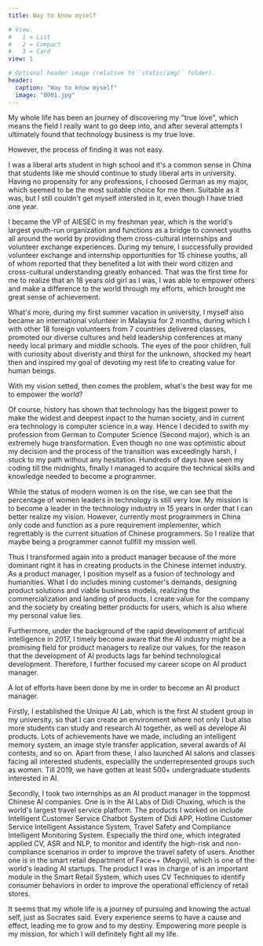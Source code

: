 ```yaml
---
title: Way to know myself

# View.
#   1 = List
#   2 = Compact
#   3 = Card
view: 1

# Optional header image (relative to `static/img/` folder).
header: 
  caption: "Way to know myself"
  image: "0001.jpg"
---
```


My whole life has been an journey of discovering my "true love", which means the field I really want to go deep into, and after several attempts I ultimately found that technology business is my true love.

However, the process of finding it was not easy. 

I was a liberal arts student in high school and it's a common sense in China that students like me should continue to study liberal arts in university. Having no propensity for any professions, I choosed German as my major, which seemed to be the most suitable choice for me then. Suitable as it was, but I still couldn't get myself intersted in it, even though I have tried one year. 

I became the VP of AIESEC in my freshman year, which is the world's largest youth-run organization and functions as a bridge to connect youths all around the world by providing them cross-cultural internships and volunteer exchange experiences. During my tenure, I successfully provided volunteer exchange and internship opportunities for 15 chinese youths, all of whom reported that they benefited a lot with their word citizen and cross-cultural understanding greatly enhanced. That was the first time for me to realize that an 18 years old girl as I was, I was able to empower others and make a difference to the world through my efforts, which brought me great sense of achievement. 

What's more, during my first summer vacation in university, I myself also became an international volunteer in Malaysia for 2 months, during which I with other 18 foreign volunteers from 7 countries delivered classes, promoted our diverse cultures and held leadership conferences at many needy local primary and middle schools. The eyes of the poor children, full with curiosity about diveristy and thirst for the unknown, shocked my heart then and inspired my goal of devoting my rest life to creating value for human beings. 

With my vision setted, then comes the problem, what's the best way for me to empower the world?

Of course, history has shown that technology has the biggest power to make the widest and deepest inpact to the human society, and in current era technology is computer science in a way. Hence I decided to swith my profession from German to Computer Science (Second major), which is an extremely huge transformation. Even though no one was optimistic about my decision and the process of the transition was exceedingly harsh, I stuck to my path without any hesitation. Hundreds of days have seen my coding till the midnights, finally I managed to acquire the technical skills and knowledge needed to become a programmer. 

While the status of modern women is on the rise, we can see that the percentage of women leaders in technology is still very low. My mission is to become a leader in the technology industry in 15 years in order that I can better realize my vision. However, currently most programmers in China only code and function as a pure requirement implementer, which regrettably is the current situation of Chinese programmers. So I realize that maybe being a programmer cannot fullfill my mission well. 

Thus I transformed again into a product manager because of the more dominant right it has in creating products in the Chinese internet industry. As a product manager, I position myself as a fusion of technology and humanities. What I do includes mining customer's demands, designing product solutions and viable business models, realizing the commercialization and landing of products. I create value for the company and the society by creating better products for users, which is also where my personal value lies. 

Furthermore, under the background of the rapid development of artificial intelligence in 2017, I timely become aware that the AI industry might be a promising field for product managers to realize our values, for the reason that the development of AI products lags far behind technological development. Therefore, I further focused my career scope on AI product manager.

A lot of efforts have been done by me in order to become an AI product manager. 

Firstly, I established the Unique AI Lab, which is the first AI student group in my university, so that I can create an environment where not only I but also more students can study and research AI together, as well as develope AI products. Lots of achievements have we made, including an intelligent memory system, an image style transfer application, several awards of AI contests, and so on. Apart from these, I also launched AI salons and classes facing all interested students, especiallly the underrepresented groups such as women. Till 2019, we have gotten at least 500+ undergraduate students interested in AI.

Secondly, I took two internships as an AI product manager in the toppmost Chinese AI companies. One is in the AI Labs of Didi Chuxing, which is the world's largest travel service platform. The products I worked on include Intelligent Customer Service Chatbot System of Didi APP, Hotline Customer Service Intelligent Assistance System, Travel Safety and Compliance Intelligent Monitoring System. Especially the third one, which integrated applied CV, ASR and NLP, to monitor and identify the high-risk and non-compliance scenarios in order to improve the travel safety of users. Another one is in the smart retail department of Face++  (Megvii), which is one of the world's leading AI startups. The product I was in charge of is an important module in the Smart Retail System, which uses CV Techniques to identify consumer behaviors in order to improve the operational efficiency of retail stores. 

It seems that my whole life is a journey of pursuing and knowing the actual self, just as Socrates said. Every experience seems to have a cause and effect, leading me to grow and to my destiny. Empowering more people is my mission, for which I will definitely fight all my life.